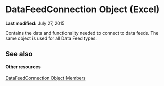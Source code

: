 
# DataFeedConnection Object (Excel)

 **Last modified:** July 27, 2015

Contains the data and functionality needed to connect to data feeds. The same object is used for all Data Feed types.

## See also


#### Other resources


 [DataFeedConnection Object Members](33157c0b-c8d1-355f-8e72-3c7738ff67af.md)
